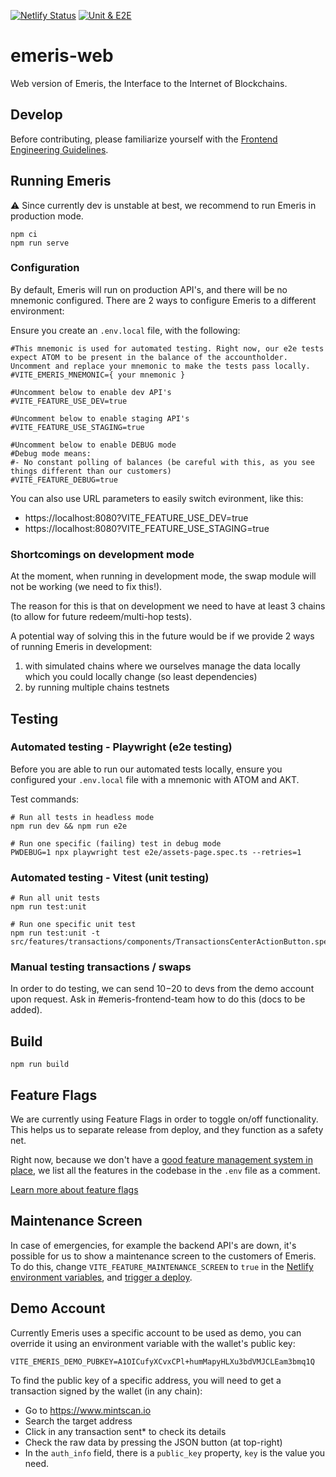 [![Netlify Status](https://api.netlify.com/api/v1/badges/4cf6e90b-b924-4764-9adb-796ee24667f3/deploy-status)](https://app.netlify.com/sites/emeris-app/deploys) [![Unit & E2E](https://github.com/EmerisHQ/demeris/actions/workflows/test.yml/badge.svg)](https://github.com/EmerisHQ/demeris/actions/workflows/test.yml)

# emeris-web

Web version of Emeris, the Interface to the Internet of Blockchains.

## Develop

Before contributing, please familiarize yourself with the [Frontend Engineering Guidelines](https://www.notion.so/allinbits/Frontend-Engineering-Guidelines-873d2c6e2dda493fbf6601d527259efd).

## Running Emeris

⚠️ Since currently dev is unstable at best, we recommend to run Emeris in production mode.

```
npm ci
npm run serve
```

### Configuration

By default, Emeris will run on production API's, and there will be no mnemonic configured. There are 2 ways to configure Emeris to a different environment:

Ensure you create an `.env.local` file, with the following:

```
#This mnemonic is used for automated testing. Right now, our e2e tests expect ATOM to be present in the balance of the accountholder. Uncomment and replace your mnemonic to make the tests pass locally.
#VITE_EMERIS_MNEMONIC={ your mnemonic }

#Uncomment below to enable dev API's
#VITE_FEATURE_USE_DEV=true

#Uncomment below to enable staging API's
#VITE_FEATURE_USE_STAGING=true

#Uncomment below to enable DEBUG mode
#Debug mode means:
#- No constant polling of balances (be careful with this, as you see things different than our customers)
#VITE_FEATURE_DEBUG=true
```

You can also use URL parameters to easily switch evironment, like this:

- https://localhost:8080?VITE_FEATURE_USE_DEV=true
- https://localhost:8080?VITE_FEATURE_USE_STAGING=true

### Shortcomings on development mode

At the moment, when running in development mode, the swap module will not be working (we need to fix this!).

The reason for this is that on development we need to have at least 3 chains (to allow for future redeem/multi-hop tests).

A potential way of solving this in the future would be if we provide 2 ways of running Emeris in development:

1. with simulated chains where we ourselves manage the data locally which you could locally change (so least dependencies)
2. by running multiple chains testnets

## Testing

### Automated testing - Playwright (e2e testing)

Before you are able to run our automated tests locally, ensure you configured your `.env.local` file with a mnemonic with ATOM and AKT.

Test commands:

```
# Run all tests in headless mode
npm run dev && npm run e2e

# Run one specific (failing) test in debug mode
PWDEBUG=1 npx playwright test e2e/assets-page.spec.ts --retries=1

```

### Automated testing - Vitest (unit testing)

```
# Run all unit tests
npm run test:unit

# Run one specific unit test
npm run test:unit -t src/features/transactions/components/TransactionsCenterActionButton.spec.ts
```

### Manual testing transactions / swaps

In order to do testing, we can send $10-$20 to devs from the demo account upon request. Ask in #emeris-frontend-team how to do this (docs to be added).

## Build

```
npm run build
```

## Feature Flags

We are currently using Feature Flags in order to toggle on/off functionality. This helps us to separate release from deploy, and they function as a safety net.

Right now, because we don't have a [good feature management system in place](https://github.com/allinbits/demeris/issues/949), we list all the features in the codebase in the `.env` file as a comment.

[Learn more about feature flags](https://www.notion.so/allinbits/Working-with-Feature-Flags-c0bbf36cbb2646de9e6754564394bdc2)

## Maintenance Screen

In case of emergencies, for example the backend API's are down, it's possible for us to show a maintenance screen to the customers of Emeris. To do this, change `VITE_FEATURE_MAINTENANCE_SCREEN` to `true` in the [Netlify environment variables](https://app.netlify.com/sites/emeris-app/settings/deploys#environment), and [trigger a deploy](https://app.netlify.com/sites/emeris-app/deploys).

## Demo Account

Currently Emeris uses a specific account to be used as demo, you can override it using an environment variable with the wallet's public key:

```
VITE_EMERIS_DEMO_PUBKEY=A1OICufyXCvxCPl+humMapyHLXu3bdVMJCLEam3bmq1Q
```

To find the public key of a specific address, you will need to get a transaction signed by the wallet (in any chain):

- Go to https://www.mintscan.io
- Search the target address
- Click in any transaction sent\* to check its details
- Check the raw data by pressing the JSON button (at top-right)
- In the `auth_info` field, there is a `public_key` property, `key` is the value you need.
